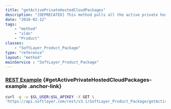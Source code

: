 ```yaml
---
title: "getActivePrivateHostedCloudPackages"
description: "[DEPRECATED] This method pulls all the active private hosted cloud packages. This will give you a basic description of the packages that are currently active and from which you can order private hosted cloud configurations. "
date: "2018-02-12"
tags:
    - "method"
    - "sldn"
    - "Product"
classes:
    - "SoftLayer_Product_Package"
type: "reference"
layout: "method"
mainService : "SoftLayer_Product_Package"
---
```


### [REST Example](#getActivePrivateHostedCloudPackages-example) <a href="/article/rest/"><i class="fas fa-question"></i></a> {#getActivePrivateHostedCloudPackages-example .anchor-link} 
```bash
curl -g -u $SL_USER:$SL_APIKEY -X GET \
'https://api.softlayer.com/rest/v3.1/SoftLayer_Product_Package/getActivePrivateHostedCloudPackages'
```
